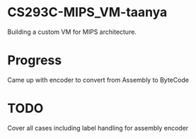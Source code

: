 # CS293C-MIPS_VM-taanya
Building a custom VM for MIPS architecture.

# Progress
Came up with encoder to convert from Assembly to ByteCode

# TODO
Cover all cases including label handling for assembly encoder
